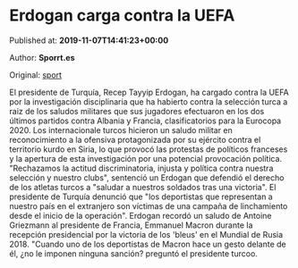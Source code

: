 
# Erdogan carga contra la UEFA

Published at: **2019-11-07T14:41:23+00:00**

Author: **Sporrt.es**

Original: [sport](https://www.sport.es/es/noticias/futbol-internacional/erdogan-carga-contra-uefa-7718298)

El presidente de Turquía, Recep Tayyip Erdogan, ha cargado contra la UEFA por la investigación disciplinaria que ha habierto contra la selección turca a raiz de los saludos militares que sus jugadores efectuaron en los dos últimos partidos contra Albania y Francia, clasificatorios para la Eurocopa 2020.
Los internacionale turcos hicieron un saludo militar en reconocimiento a la ofensiva protagonizada por su ejército contra el territorio kurdo en Siria, lo que provocó las protestas de políticos franceses y la apertura de esta investigación por una potencial provocación política.
"Rechazamos la actitud discriminatoria, injusta y política contra nuestra selección y nuestro clubs", sentenció un Erdogan que defendió el derecho de los atletas turcos a "saludar a nuestros soldados tras una victoria".
El presidente de Turquía denunció que "los deportistas que representan a nuestro país en el extranjero son víctimas de una campaña de linchamiento desde el inicio de la operación".
Erdogan recordó un saludo de Antoine Griezmann al presidente de Francia, Emmanuel Macron durante la recepción presidencial por la victoria de los 'bleus' en el Mundial de Rusia 2018.
"Cuando uno de los deportistas de Macron hace un gesto delante de él, ¿no le imponen ninguna sanción? preguntó el presidente turcoo.
